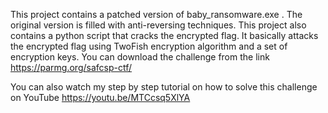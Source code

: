 This project contains a patched version of baby_ransomware.exe . The original version is filled with anti-reversing techniques. This project also contains a python script that cracks the encrypted flag. It basically attacks the encrypted flag using TwoFish encryption algorithm and a set of encryption keys. You can download the challenge from the link https://parmg.org/safcsp-ctf/

You can also watch my step by step tutorial on how to solve this challenge on YouTube https://youtu.be/MTCcsq5XlYA
